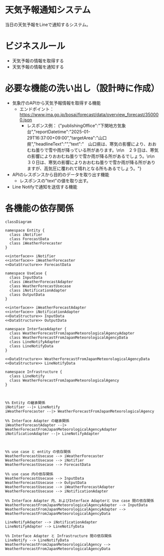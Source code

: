 # 天気予報通知システム
当日の天気予報をLineで通知するシステム。

# ビジネスルール
- 天気予報の情報を取得する
- 天気予報の情報を通知する

# 必要な機能の洗い出し（設計時に作成）
- 気象庁のAPIから天気予報情報を取得する機能
  - エンドポイント：https://www.jma.go.jp/bosai/forecast/data/overview_forecast/350000.json
    - レスポンス例：
       {"publishingOffice":"下関地方気象台","reportDatetime":"2025-01-29T16:37:00+09:00","targetArea":"山口県","headlineText":"","text":"　山口県は、寒気の影響により、おおむね曇りで雪や雨が降っている所があります。\n\n　２９日は、寒気の影響によりおおむね曇りで雪か雨が降る所があるでしょう。\n\n　３０日は、寒気の影響によりおおむね曇りで雪か雨が降る所がありますが、高気圧に覆われて晴れとなる所もあるでしょう。"}
- APIのレスポンスから目的のデータを取り出す機能
  - レスポンスの"text"の値を取り出す。
- Line Notifyで通知を送信する機能

# 各機能の依存関係
```mermaid
classDiagram

namespace Entity {
  class iNotifier
  class ForecastData
  class iWeatherForecaster
}

<<interface>> iNotifier
<<interface>> iWeatherForecaster
<<DataStructure>> ForecastData

namespace UseCase {
  class InputData
  class iWeatherForecastAdapter
  class WeatherForecastUsecase
  class iNotificationAdapter
  class OutputData
}

<<interface>> iWeatherForecastAdapter
<<interface>> iNotificationAdapter
<<DataStructure>> InputData
<<DataStructure>> OutputData

namespace InterfaceAdapter {
  class WeatherForecastFromJapanMeteorologicalAgencyAdapter
  class WeatherForecastFromJapanMeteorologicalAgencyData
  class LineNotifyAdapter
  class LineNotifyData
}

<<DataStructure>> WeatherForecastFromJapanMeteorologicalAgencyData
<<DataStructure>> LineNotifyData

namespace Infrastructure {
  class LineNotify
  class WeatherForecastFromJapanMeteorologicalAgency
}



%% Entity の継承関係
iNotifier --|> LineNotify
iWeatherForecaster --|> WeatherForecastFromJapanMeteorologicalAgency

%% Interface Adapter の継承関係
iWeatherForecastAdapter --|> WeatherForecastFromJapanMeteorologicalAgencyAdapter
iNotificationAdapter --|> LineNotifyAdapter



%% use case と entity の依存関係
WeatherForecastUsecase --> iWeatherForecaster
WeatherForecastUsecase --> iNotifier
WeatherForecastUsecase --> ForecastData

%% use case 内の依存関係
WeatherForecastUsecase --> InputData
WeatherForecastUsecase --> OutputData
WeatherForecastUsecase --> iWeatherForecastAdapter
WeatherForecastUsecase --> iNotificationAdapter

%% Interface Adapter 内、およびInterface Adapterと Use case 間の依存関係
WeatherForecastFromJapanMeteorologicalAgencyAdapter --> InputData
WeatherForecastFromJapanMeteorologicalAgencyAdapter --> WeatherForecastFromJapanMeteorologicalAgencyData

LineNotifyAdapter --> iNotificationAdapter
LineNotifyAdapter --> LineNotifyData

%% Interface Adapter と Infrastructure 間の依存関係
LineNotify --> LineNotifyData
WeatherForecastFromJapanMeteorologicalAgency --> WeatherForecastFromJapanMeteorologicalAgencyData

```
